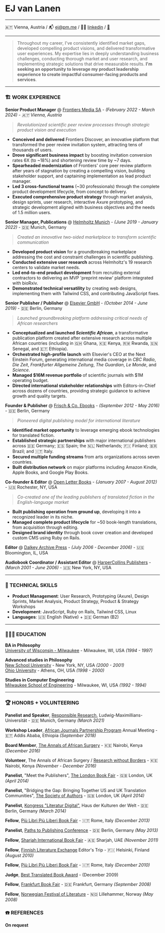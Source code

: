 # EJ van Lanen  

---

🇦🇹 Vienna, Austria / 📬 [ej@pm.me](mailto:ej@pm.me) / 👨‍💻 [linkedin](https://www.linkedin.com/in/ejvanlanen/) / [💾](https://raw.githubusercontent.com/ejvanlanen/cv/main/ej-van-lanen-cv.pdf)

---

> Throughout my career, I've consistently identified market gaps, developed compelling product visions, and delivered transformative user experiences. My expertise lies in deeply understanding business challenges, conducting thorough market and user research, and implementing strategic solutions that drive measurable results. **I'm seeking an opportunity to leverage my product leadership experience to create impactful consumer-facing products and services**.

---

### 🏗️ WORK EXPERIENCE

**Senior Product Manager** @ [Frontiers Media SA](http://frontiersin.org) - _(February 2022 - March 2024) - 🇦🇹 Vienna, Austria_

> _Revolutionized scientific peer review processes through strategic product vision and execution_

- **Conceived and delivered** Frontiers Discover, an innovative platform that transformed the peer review invitation system, attracting tens of thousands of users.
- **Drove significant business impact** by boosting invitation conversion rates 6X (to ~18%) and shortening review time by ~7 days.
- **Spearheaded modernization** of Frontiers' core peer review platform after years of stagnation by creating a compelling vision, building stakeholder support, and captaining implementation as lead product manager.
- **Led 3 cross-functional teams** (~30 professionals) through the complete product development lifecycle, from concept to delivery.
- **Executed comprehensive product strategy** through market analysis, design sprints, user research, interactive Axure prototyping, and strategic development aligned with business objectives and the needs of 1.5 million users.

**Senior Manager, Publications** @ [Helmholtz Munich](https://www.helmholtz-munich.de/en) - _(June 2019 - January 2022)_ - 🇩🇪 Munich, Germany

> _Created an innovative two-sided marketplace to transform scientific communication_

- **Developed product vision** for a groundbreaking marketplace addressing the cost and constraint challenges in scientific publishing.
- **Conducted extensive user research** across Helmholtz's 19 research centers to validate market needs.
- **Led end-to-end product development** from recruiting external contractors to delivering an MVP 'preprint review' platform integrated with bioRxiv.
- **Demonstrated technical versatility** by creating web designs, implementing them with Tailwind CSS, and contributing JavaScript fixes.

**Senior Publisher / Publisher** @ [Elsevier GmbH](https://www.elsevier.com/) - _(October 2014 - June 2019)_ - 🇩🇪 Berlin, Germany

> _Launched groundbreaking platform addressing critical needs of African researchers_

- **Conceptualized and launched _Scientific African_**, a transformative publication platform created after extensive research across multiple African countries (including in 🇬🇭 Ghana, 🇰🇪 Kenya, 🇷🇼 Rwanda, 🇸🇳 Senegal, and 🇪🇹 Ethiopia).
- **Orchestrated high-profile launch** with Elsevier's CEO at the Next Einstein Forum, generating international media coverage in _CBC Radio_, _Die Zeit_, _Frankfurter Allgemeine Zeitung_, _The Guardian_, _Le Monde_, and _Science_.
- **Managed $16M revenue portfolio** of scientific journals with $1M operating budget.
- **Directed international stakeholder relationships** with Editors-in-Chief across dozens of countries, providing strategic guidance to achieve growth and quality targets.

**Founder & Publisher** @ [Frisch & Co. Ebooks](http://web.archive.org/web/20140707074238/http://frischand.co/) - _(September 2012 - May 2016)_ - 🇩🇪 Berlin, Germany

> _Pioneered digital publishing model for international literature_

- **Identified market opportunity** to leverage emerging ebook technologies for translated fiction.
- **Established strategic partnerships** with major international publishers across 🇩🇪 Germany; 🇪🇸 Spain; the 🇳🇱 Netherlands; 🇫🇮 Finland; 🇧🇷 Brazil; and 🇮🇹 Italy.
- **Secured multiple funding streams** from arts organizations across seven countries.
- **Built distribution network** on major platforms including Amazon Kindle, Apple Books, and Google Play Books.

**Co-founder & Editor** @ [Open Letter Books](http://openletterbooks.org) - _(January 2007 - August 2012)_ - 🇺🇸 Rochester, NY, USA

> _Co-created one of the leading publishers of translated fiction in the English-language market_

- **Built publishing operation from ground up**, developing it into a recognized leader in its niche.
- **Managed complete product lifecycle** for ~50 book-length translations, from acquisition through editing.
- **Designed brand identity** through book cover creation and developed custom CMS using Ruby on Rails.

**Editor** @ [Dalkey Archive Press](https://www.dalkeyarchive.com/) - _(July 2006 - December 2006)_ - 🇺🇸 Bloomington, IL, USA

**Audiobook Coordinator / Assistant Editor** @ [HarperCollins Publishers](https://www.harpercollins.com/) - _(March 2001 - June 2006)_ - 🇺🇸 New York, NY, USA

---

### 🧰 TECHNICAL SKILLS

- **Product Management**: User Research, Prototyping (Axure), Design Sprints, Market Analysis, Product Strategy, Product & Strategy Workshops
- **Development**: JavaScript, Ruby on Rails, Tailwind CSS, Linux
- **Languages**: 🇺🇸 English (Native) + 🇩🇪 German (B2)

---

### 👩🏼‍🎓 EDUCATION

**BA in Philosophy**  
[University of Wisconsin - Milwaukee](https://uwm.edu/) - Milwaukee, WI, USA _(1994 - 1997)_  

**Advanced studies in Philosophy**  
[New School University](https://www.newschool.edu/) - New York, NY, USA _(2000 - 2001)_  
[Ohio University](https://www.ohio.edu/) - Athens, OH, USA _(1998 - 2000)_  

**Studies in Computer Engineering**  
[Milwaukee School of Engineering](https://www.msoe.edu/) - Milwaukee, WI, USA _(1992 - 1994)_

---

### 🏆 HONORS + VOLUNTEERING

**Panelist and Speaker**, [Responsible Research](https://www.responsibleresearch.graduatecenter.uni-muenchen.de/event2021/index.html), Ludwig-Maximillians-Universität - 🇩🇪 Munich, Germany _(March 2021)_

**Workshop Leader**, [African Journals Partnership Program](https://www.ajpp-online.org/) Annual Meeting - 🇪🇹 Addis Ababa, Ethiopia _(September 2018)_

**Board Member**, [The Annals of African Surgery](http://web.archive.org/web/20170610211003/http://www.annalsofafricansurgery.com/) - 🇰🇪 Nairobi, Kenya _(December 2016)_

**Volunteer**, The Annals of African Surgery / [Research without Borders](https://elsevierfoundation.org/partnerships/research-in-developing-countries/research-without-borders/) - 🇰🇪 Nairobi, Kenya _(November - December 2016)_

**Panelist**, "Meet the Publishers", [The London Book Fair](https://www.londonbookfair.co.uk/en-gb.html) - 🇬🇧 London, UK _(April 2014)_

**Panelist**,  "Bridging the Gap: Bringing Together US and UK Translation Communities", [The Society of Authors](https://www2.societyofauthors.org/) - 🇬🇧 London, UK _(April 2014)_

**Panelist**, [Kongress "Literatur Digital"](https://archiv.hkw.de/de/programm/projekte/veranstaltung/p_100601.php), Haus der Kulturen der Welt - 🇩🇪 Berlin, Germany _(March 2014)_

**Fellow**, [Più Libri Più Liberi Book Fair](https://plpl.it/piu-libri-piu-liberi-en/) - 🇮🇹 Rome, Italy _(December 2013)_

**Panelist**, [Paths to Publishing Conference](https://blog.berlin.bard.edu/conference-paths-publishing-notes-middle-journey/) - 🇩🇪 Berlin, Germany _(May 2013)_

**Fellow**, [Sharjah International Book Fair](https://www.sibf.com/en/home) - 🇦🇪 Sharjah, UAE _(November 2011)_

**Fellow**, [Finnish Literature Exchange](https://fili.fi/en/) Editor's Trip - 🇫🇮 Helsinki, Finland _(August 2010)_

**Fellow**, [Più Libri Più Liberi Book Fair](https://plpl.it/piu-libri-piu-liberi-en/) - 🇮🇹 Rome, Italy _(December 2010)_

**Judge**, [Best Translated Book Award](https://en.wikipedia.org/wiki/Best_Translated_Book_Award) - (December 2009)

**Fellow**, [Frankfurt Book Fair](https://www.buchmesse.de/en) - 🇩🇪 Frankfurt, Germany _(September 2008)_

**Fellow**, [Norwegian Festival of Literature](https://litteraturfestival.no/en/) - 🇳🇴 Lillehammer, Norway _(May 2008)_

### ☎️ REFERENCES
**On request**
